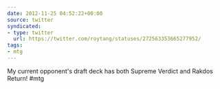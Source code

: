 ```yaml
---
date: 2012-11-25 04:52:22+00:00
source: twitter
syndicated:
- type: twitter
  url: https://twitter.com/roytang/statuses/272563353665277952/
tags:
- mtg
---
```


My current opponent's draft deck has both Supreme Verdict and Rakdos Return! #mtg